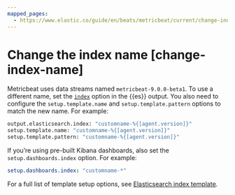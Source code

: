 ```yaml
---
mapped_pages:
  - https://www.elastic.co/guide/en/beats/metricbeat/current/change-index-name.html
---
```


# Change the index name [change-index-name]

Metricbeat uses data streams named `metricbeat-9.0.0-beta1`. To use a different name, set the [`index`](/reference/metricbeat/elasticsearch-output.md#index-option-es) option in the {{es}} output. You also need to configure the `setup.template.name` and `setup.template.pattern` options to match the new name. For example:

```sh
output.elasticsearch.index: "customname-%{[agent.version]}"
setup.template.name: "customname-%{[agent.version]}"
setup.template.pattern: "customname-%{[agent.version]}"
```

If you’re using pre-built Kibana dashboards, also set the `setup.dashboards.index` option. For example:

```yaml
setup.dashboards.index: "customname-*"
```

For a full list of template setup options, see [Elasticsearch index template](/reference/metricbeat/configuration-template.md).


